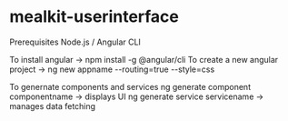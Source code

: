 # mealkit-userinterface

Prerequisites 
Node.js / Angular CLI 

To install angular -> npm install -g @angular/cli
To create a new angular project -> ng new appname --routing=true --style=css

To genernate components and services
ng generate component componentname -> displays UI
ng generate service servicename -> manages data fetching


